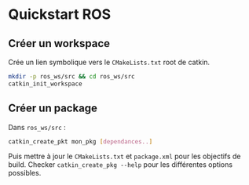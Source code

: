 # Quickstart ROS

## Créer un workspace

Crée un lien symbolique vers le `CMakeLists.txt` root de catkin.
```bash
mkdir -p ros_ws/src && cd ros_ws/src
catkin_init_workspace
```

## Créer un package

Dans `ros_ws/src` :

```bash
catkin_create_pkt mon_pkg [dependances..]
```

Puis mettre à jour le `CMakeLists.txt` et `package.xml` pour les objectifs de build. Checker `catkin_create_pkg --help` pour les différentes options possibles.
